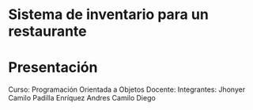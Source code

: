 # Sistema de inventario para un restaurante 

# Presentación 

Curso: Programación Orientada a Objetos 
Docente: 
Integrantes: Jhonyer Camilo Padilla Enríquez
             Andres  Camilo 
             Diego 
              



